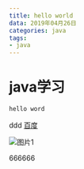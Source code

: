 ```yaml
---
title: hello world
data: 2019年04月26日 
categories: java
tags:
- java
---
```

# java学习

``` java
hello word
```
ddd
[百度](www.baidu.com)
<!-- more -->
![图片1](https://i.loli.net/2019/04/26/5cc29e646f508.jpg)



666666